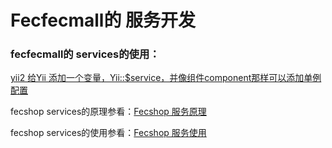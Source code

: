Fecfecmall的 服务开发
==================

### fecfecmall的 services的使用：

[yii2 给Yii 添加一个变量，Yii::$service，并像组件component那样可以添加单例配置](http://www.fancyecommerce.com/2016/07/27/yii2-%e7%bb%99yii-%e6%b7%bb%e5%8a%a0%e4%b8%80%e4%b8%aa%e5%8f%98%e9%87%8f%ef%bc%8c%e5%b9%b6%e5%83%8f%e7%bb%84%e4%bb%b6component%e9%82%a3%e6%a0%b7%e5%8f%af%e4%bb%a5%e6%b7%bb%e5%8a%a0%e5%8d%95%e4%be%8b/)

fecshop services的原理参看：[Fecshop 服务原理](http://www.fecmall.com/doc/fecshop-guide/develop/cn-2.0/guide-fecmall-service-abc.html)

fecshop services的使用参看：[Fecshop 服务使用](http://www.fecmall.com/doc/fecshop-guide/develop/cn-2.0/guide-fecmall-service-use.html)


















